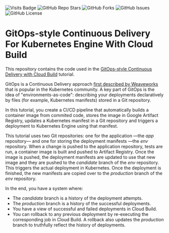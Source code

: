 ![Visits Badge](https://badges.pufler.dev/visits/bshongwe/gke-pipeline-using-cloud-build)
![GitHub Repo Stars](https://img.shields.io/github/stars/bshongwe/gke-pipeline-using-cloud-build)
![GitHub Forks](https://img.shields.io/github/forks/bshongwe/gke-pipeline-using-cloud-build)
![GitHub Issues](https://img.shields.io/github/issues/bshongwe/gke-pipeline-using-cloud-build)
![GitHub License](https://img.shields.io/github/license/bshongwe/gke-pipeline-using-cloud-build)

# GitOps-style Continuous Delivery For Kubernetes Engine With Cloud Build

This repository contains the code used in the
[GitOps-style Continuous Delivery with Cloud Build](https://cloud.google.com/kubernetes-engine/docs/tutorials/gitops-cloud-build)
tutorial.

GitOps is a Continuous Delivery approach [first described by Weaveworks](https://www.weave.works/blog/gitops-operations-by-pull-request) that is
popular in the Kubernetes community. A key part of GitOps is the idea of
"environments-as-code": describing your deployments declaratively by files (for
example, Kubernetes manifests) stored in a Git repository.

In this tutorial, you create a CI/CD pipeline that automatically builds a
container image from commited code, stores the image in Google Artifact
Registry, updates a Kubernetes manifest in a Git repository and triggers a
deployment to Kubernetes Engine using that manifest.

This tutorial uses two Git repositories: one for the application —the _app_
repository— and one for storing the deployment manifests —the _env_ repository.
When a change is pushed to the application repository, tests are run, a
container image is built and pushed to Artifact Registry. Once the image is
pushed, the deployment manifests are updated to use that new image and they are
pushed to the _candidate_ branch of the _env_ repository. This triggers the actual
deployment in Kubernetes. Once the deployment is finished, the new manifests
are copied over to the _production_ branch of the _env_ repository.

In the end, you have a system where:
* The _candidate_ branch is a history of the deployment attempts.
* The _production_ branch is a history of the successful deployments.
* You have a view of successful and failed deployments in Cloud Build.
* You can rollback to any previous deployment by re-executing the corresponding
  job in Cloud Build. A rollback also updates the _production_ branch to
  truthfully reflect the history of deployments.
